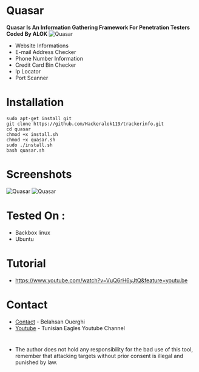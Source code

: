 # Quasar
<b>Quasar Is An Information Gathering Framework For Penetration Testers Coded By ALOK</b>
![Quasar](https://raw.githubusercontent.com/TunisianEagles/quasar/master/Screenshot/quasae.png)
* Website Informations
* E-mail Address Checker
* Phone Number Information
* Credit Card Bin Checker
* Ip Locator
* Port Scanner
# Installation
```
sudo apt-get install git
git clone https://github.com/Hackeralok119/trackerinfo.git
cd quasar
chmod +x install.sh
chmod +x quasar.sh
sudo ./install.sh
bash quasar.sh
```
# Screenshots
![Quasar](https://raw.githubusercontent.com/TunisianEagles/quasar/master/Screenshot/quasar.png)
![Quasar](https://raw.githubusercontent.com/TunisianEagles/quasar/master/Screenshot/quasar2.png)
# Tested On :
* Backbox linux
* Ubuntu 
# Tutorial
* https://www.youtube.com/watch?v=VuQ6rH6yJtQ&feature=youtu.be
# Contact
* [Contact](https://www.facebook.com/ouerghi.belahsan) - Belahsan Ouerghi
* [Youtube](https://www.youtube.com/channel/UCFbU5tKMUI51CEXKZhTCNRg) - Tunisian Eagles Youtube Channel
#
* The author does not hold any responsibility for the bad use of this tool, remember that attacking targets without prior consent is illegal and punished by law.
